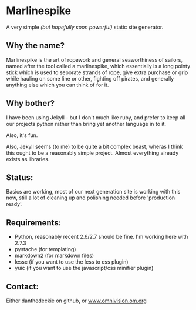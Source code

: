 # Marlinespike

A very simple _(but hopefully soon powerful)_ static site generator.

## Why the name?

Marlinespike is the art of ropework and general seaworthiness of sailors, 
named after the tool called a marlinespike, which essentially is a long pointy
stick which is used to seporate strands of rope, give extra purchase or grip
while hauling on some line or other, fighting off pirates, and generally 
anything else which you can think of for it.

## Why bother?

I have been using Jekyll - but I don't much like ruby, and prefer to keep
all our projects python rather than bring yet another language in to it.

Also, it's fun.

Also, Jekyll seems (to me) to be quite a bit complex beast, wheras I think this
ought to be a reasonably simple project.  Almost everything already exists as
libraries.

## Status:

Basics are working, most of our next generation site is working with this now,
still a lot of cleaning up and polishing needed before 'production ready'.

## Requirements:

- Python, reasonably recent 2.6/2.7 should be fine.  I'm working here with 2.7.3
- pystache (for templating)
- markdown2 (for markdown files)
- lessc (if you want to use the less to css plugin)
- yuic (if you want to use the javascript/css minifier plugin)

## Contact:

Either danthedeckie on github, or www.omnivision.om.org
